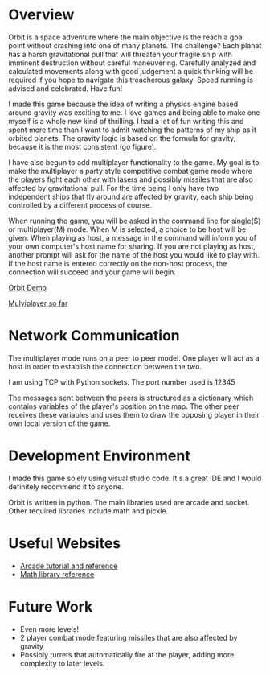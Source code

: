 # Overview

Orbit is a space adventure where the main objective is the reach a goal point without crashing into one of many planets.
The challenge? Each planet has a harsh gravitational pull that will threaten your fragile ship with imminent destruction without careful maneuvering.
Carefully analyzed and calculated movements along with good judgement a quick thinking will be required if you hope to navigate this treacherous galaxy.
Speed running is advised and celebrated. Have fun!

I made this game because the idea of writing a physics engine based around gravity was exciting to me. I love games and being able to make one myself
is a whole new kind of thrilling. I had a lot of fun writing this and spent more time than I want to admit watching the patterns of my ship as it orbited
planets. The gravity logic is based on the formula for gravity, because it is the most consistent (go figure). 

I have also begun to add multiplayer functionality to the game. My goal is to make the multiplayer a party style competitive combat game mode where 
the players fight each other with lasers and possibly missiles that are also affected by gravitational pull. For the time being I only have two 
independent ships that fly around are affected by gravity, each ship being controlled by a different process of course.

When running the game, you will be asked in the command line for single(S) or multiplayer(M) mode. When M is selected, a choice to be host will be given.
When playing as host, a message in the command will inform you of your own computer's host name for sharing. If you are not playing as host, another
prompt will ask for the name of the host you would like to play with. If the host name is entered correctly on the non-host process, the connection will 
succeed and your game will begin.

[Orbit Demo](https://youtu.be/qlJ2Imtu6Lo)

[Mulyiplayer so far](https://youtu.be/lmvHY2fVk-8)

# Network Communication

The multiplayer mode runs on a peer to peer model. One player will act as a host in order to establish the connection between the two.

I am using TCP with Python sockets. The port number used is 12345

The messages sent between the peers is structured as a dictionary which contains variables of the player's position on the map. The other
peer receives these variables and uses them to draw the opposing player in their own local version of the game.

# Development Environment

I made this game solely using visual studio code. It's a great IDE and I would definitely recommend it to anyone.

Orbit is written in python. The main libraries used are arcade and socket. Other required libraries include math and pickle.

# Useful Websites

* [Arcade tutorial and reference](https://api.arcade.academy/en/latest/)
* [Math library reference](https://docs.python.org/3/library/math.html)

# Future Work

* Even more levels!
* 2 player combat mode featuring missiles that are also affected by gravity
* Possibly turrets that automatically fire at the player, adding more complexity to later levels.
